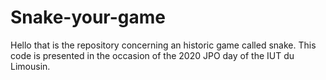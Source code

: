 # Snake-your-game
Hello that is the repository concerning an historic game called snake. This code is presented in the occasion of the 2020 JPO day of the IUT du Limousin. 
